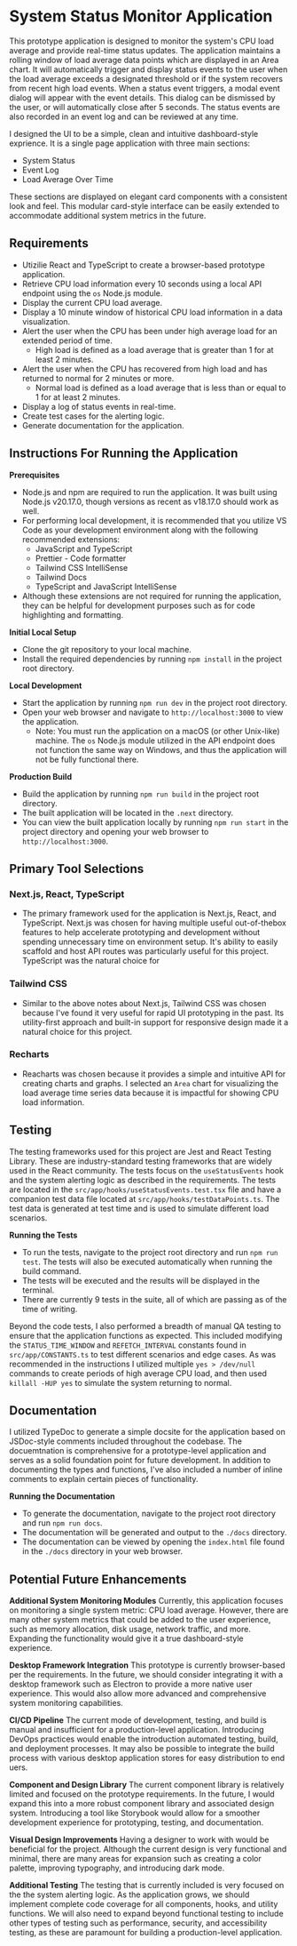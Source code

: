 # System Status Monitor Application

This prototype application is designed to monitor the system's CPU load average and provide real-time status updates. The application maintains a rolling window of load average data points which are displayed in an Area chart. It will automatically trigger and display status events to the user when the load average exceeds a designated threshold or if the system recovers from recent high load events. When a status event triggers, a modal event dialog will appear with the event details. This dialog can be dismissed by the user, or will automatically close after 5 seconds. The status events are also recorded in an event log and can be reviewed at any time.

I designed the UI to be a simple, clean and intuitive dashboard-style exprience. It is a single page application with three main sections:

- System Status
- Event Log
- Load Average Over Time

These sections are displayed on elegant card components with a consistent look and feel. This modular card-style interface can be easily extended to accommodate additional system metrics in the future.

## Requirements

- Utizilie React and TypeScript to create a browser-based prototype application.
- Retrieve CPU load information every 10 seconds using a local API endpoint using the `os` Node.js module.
- Display the current CPU load average.
- Display a 10 minute window of historical CPU load information in a data visualization.
- Alert the user when the CPU has been under high average load for an extended period of time.
  - High load is defined as a load average that is greater than 1 for at least 2 minutes.
- Alert the user when the CPU has recovered from high load and has returned to normal for 2 minutes or more.
  - Normal load is defined as a load average that is less than or equal to 1 for at least 2 minutes.
- Display a log of status events in real-time.
- Create test cases for the alerting logic.
- Generate documentation for the application.

## Instructions For Running the Application

**Prerequisites**

- Node.js and npm are required to run the application. It was built using Node.js v20.17.0, though versions as recent as v18.17.0 should work as well.
- For performing local development, it is recommended that you utilize VS Code as your development environment along with the following recommended extensions:
  - JavaScript and TypeScript
  - Prettier - Code formatter
  - Tailwind CSS IntelliSense
  - Tailwind Docs
  - TypeScript and JavaScript IntelliSense
- Although these extensions are not required for running the application, they can be helpful for development purposes such as for code highlighting and formatting.

**Initial Local Setup**

- Clone the git repository to your local machine.
- Install the required dependencies by running `npm install` in the project root directory.

**Local Development**

- Start the application by running `npm run dev` in the project root directory.
- Open your web browser and navigate to `http://localhost:3000` to view the application.
  - Note: You must run the application on a macOS (or other Unix-like) machine. The `os` Node.js module utilized in the API endpoint does not function the same way on Windows, and thus the application will not be fully functional there.

**Production Build**

- Build the application by running `npm run build` in the project root directory.
- The built application will be located in the `.next` directory.
- You can view the built application locally by running `npm run start` in the project directory and opening your web browser to `http://localhost:3000`.

## Primary Tool Selections

### Next.js, React, TypeScript

- The primary framework used for the application is Next.js, React, and TypeScript. Next.js was chosen for having multiple useful out-of-thebox features to help accelerate prototyping and development without spending unnecessary time on environment setup. It's ability to easily scaffold and host API routes was particularly useful for this project. TypeScript was the natural choice for

### Tailwind CSS

- Similar to the above notes about Next.js, Tailwind CSS was chosen because I've found it very useful for rapid UI prototyping in the past. Its utility-first approach and built-in support for responsive design made it a natural choice for this project.

### Recharts

- Reacharts was chosen because it provides a simple and intuitive API for creating charts and graphs. I selected an `Area` chart for visualizing the load average time series data because it is impactful for showing CPU load information.

## Testing

The testing frameworks used for this project are Jest and React Testing Library. These are industry-standard testing frameworks that are widely used in the React community. The tests focus on the `useStatusEvents` hook and the system alerting logic as described in the requirements. The tests are located in the `src/app/hooks/useStatusEvents.test.tsx` file and have a companion test data file located at `src/app/hooks/testDataPoints.ts`. The test data is generated at test time and is used to simulate different load scenarios.

**Running the Tests**

- To run the tests, navigate to the project root directory and run `npm run test`. The tests will also be executed automatically when running the build command.
- The tests will be executed and the results will be displayed in the terminal.
- There are currently 9 tests in the suite, all of which are passing as of the time of writing.

Beyond the code tests, I also performed a breadth of manual QA testing to ensure that the application functions as expected. This included modifying the `STATUS_TIME_WINDOW` and `REFETCH_INTERVAL` constants found in `src/app/CONSTANTS.ts` to test different scenarios and edge cases. As was recommended in the instructions I utilized multiple `yes > /dev/null` commands to create periods of high average CPU load, and then used `killall -HUP yes` to simulate the system returning to normal.

## Documentation

I utilized TypeDoc to generate a simple docsite for the application based on JSDoc-style comments included throughout the codebase. The docuemtnation is comprehensive for a prototype-level application and serves as a solid foundation point for future development. In addition to documenting the types and functions, I've also included a number of inline comments to explain certain pieces of functionality.

**Running the Documentation**

- To generate the documentation, navigate to the project root directory and run `npm run docs`.
- The documentation will be generated and output to the `./docs` directory.
- The documentation can be viewed by opening the `index.html` file found in the `./docs` directory in your web browser.

## Potential Future Enhancements

**Additional System Monitoring Modules**
Currently, this application focuses on monitoring a single system metric: CPU load average. However, there are many other system metrics that could be added to the user experience, such as memory allocation, disk usage, network traffic, and more. Expanding the functionality would give it a true dashboard-style experience.

**Desktop Framework Integration**
This prototype is currently browser-based per the requirements. In the future, we should consider integrating it with a desktop framework such as Electron to provide a more native user experience. This would also allow more advanced and comprehensive system monitoring capabilities.

**CI/CD Pipeline**
The current mode of development, testing, and build is manual and insufficient for a production-level application. Introducing DevOps practices would enable the introduction automated testing, build, and deployment processes. It may also be possible to integrate the build process with various desktop application stores for easy distribution to end uers.

**Component and Design Library**
The current component library is relatively limited and focused on the prototype requirements. In the future, I would expand this into a more robust component library and associated design system. Introducing a tool like Storybook would allow for a smoother development experience for prototyping, testing, and documentation.

**Visual Design Improvements**
Having a designer to work with would be beneficial for the project. Although the current design is very functional and minimal, there are many areas for expansion such as creating a color palette, improving typography, and introducing dark mode.

**Additional Testing**
The testing that is currently included is very focused on the the system alerting logic. As the application grows, we should implement complete code coverage for all components, hooks, and utility functions. We will also need to expand beyond functional testing to include other types of testing such as performance, security, and accessibility testing, as these are paramount for building a production-level application.
